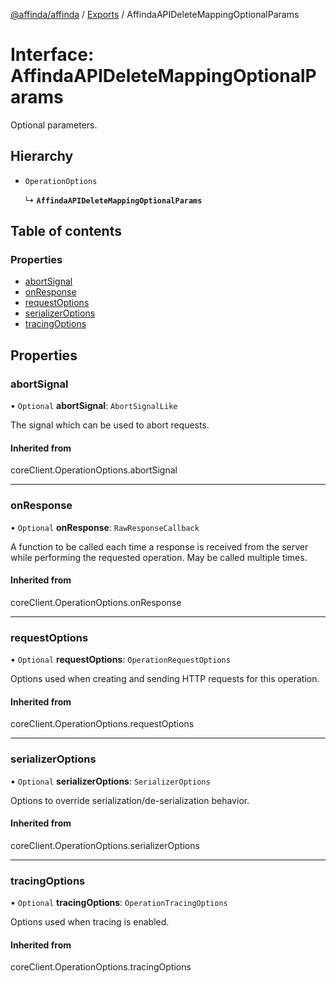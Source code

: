 [@affinda/affinda](../README.md) / [Exports](../modules.md) / AffindaAPIDeleteMappingOptionalParams

# Interface: AffindaAPIDeleteMappingOptionalParams

Optional parameters.

## Hierarchy

- `OperationOptions`

  ↳ **`AffindaAPIDeleteMappingOptionalParams`**

## Table of contents

### Properties

- [abortSignal](AffindaAPIDeleteMappingOptionalParams.md#abortsignal)
- [onResponse](AffindaAPIDeleteMappingOptionalParams.md#onresponse)
- [requestOptions](AffindaAPIDeleteMappingOptionalParams.md#requestoptions)
- [serializerOptions](AffindaAPIDeleteMappingOptionalParams.md#serializeroptions)
- [tracingOptions](AffindaAPIDeleteMappingOptionalParams.md#tracingoptions)

## Properties

### abortSignal

• `Optional` **abortSignal**: `AbortSignalLike`

The signal which can be used to abort requests.

#### Inherited from

coreClient.OperationOptions.abortSignal

___

### onResponse

• `Optional` **onResponse**: `RawResponseCallback`

A function to be called each time a response is received from the server
while performing the requested operation.
May be called multiple times.

#### Inherited from

coreClient.OperationOptions.onResponse

___

### requestOptions

• `Optional` **requestOptions**: `OperationRequestOptions`

Options used when creating and sending HTTP requests for this operation.

#### Inherited from

coreClient.OperationOptions.requestOptions

___

### serializerOptions

• `Optional` **serializerOptions**: `SerializerOptions`

Options to override serialization/de-serialization behavior.

#### Inherited from

coreClient.OperationOptions.serializerOptions

___

### tracingOptions

• `Optional` **tracingOptions**: `OperationTracingOptions`

Options used when tracing is enabled.

#### Inherited from

coreClient.OperationOptions.tracingOptions
